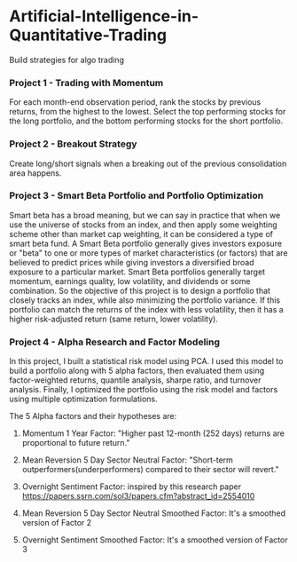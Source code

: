 # Artificial-Intelligence-in-Quantitative-Trading

Build strategies for algo trading

### Project 1 - Trading with Momentum

For each month-end observation period, rank the stocks by previous returns, from the highest to the lowest. Select the top performing stocks for the long portfolio, and the bottom performing stocks for the short portfolio.

### Project 2 - Breakout Strategy

Create long/short signals when a breaking out of the previous consolidation area happens.

### Project 3 - Smart Beta Portfolio and Portfolio Optimization

Smart beta has a broad meaning, but we can say in practice that when we use the universe of stocks from an index, and then apply some weighting scheme other than market cap weighting, it can be considered a type of smart beta fund. A Smart Beta portfolio generally gives investors exposure or "beta" to one or more types of market characteristics (or factors) that are believed to predict prices while giving investors a diversified broad exposure to a particular market. Smart Beta portfolios generally target momentum, earnings quality, low volatility, and dividends or some combination. So the objective of this project is to design a portfolio that closely tracks an index, while also minimizing the portfolio variance. If this portfolio can match the returns of the index with less volatility, then it has a higher risk-adjusted return (same return, lower volatility).

### Project 4 - Alpha Research and Factor Modeling

In this project, I built a statistical risk model using PCA. I used this model to build a portfolio along with 5 alpha factors, then evaluated them using factor-weighted returns, quantile analysis, sharpe ratio, and turnover analysis. Finally, I optimized the portfolio using the risk model and factors using multiple optimization formulations.

The 5 Alpha factors and their hypotheses are:

1. Momentum 1 Year Factor: "Higher past 12-month (252 days) returns are proportional to future return."

2. Mean Reversion 5 Day Sector Neutral Factor: "Short-term outperformers(underperformers) compared to their sector will revert."

3. Overnight Sentiment Factor: inspired by this research paper https://papers.ssrn.com/sol3/papers.cfm?abstract_id=2554010

4. Mean Reversion 5 Day Sector Neutral Smoothed Factor: It's a smoothed version of Factor 2

5. Overnight Sentiment Smoothed Factor: It's a smoothed version of Factor 3
